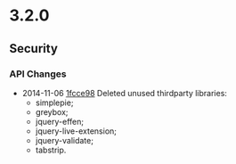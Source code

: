 # 3.2.0

## Security

### API Changes

* 2014-11-06 [1fcce98](https://github.com/silverstripe/silverstripe-framework/commit/1fcce98) Deleted unused thirdparty libraries:
    * simplepie;
    * greybox;
    * jquery-effen;
    * jquery-live-extension;
    * jquery-validate;
    * tabstrip.